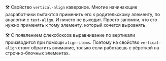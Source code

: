 🛠 Свойство `vertical-align` каверзное. Многие начинающие разработчики пытаются применить его к родительскому элементу, по аналогии с `text-align`. И ничего не выходит. Просто запомни, что его нужно применять к тому элементу, который хочется выровнять.

🛠 С появлением флексбоксов выравнивание по вертикали производится при помощи `align-items`. Поэтому на свойство `vertical-align` стоит обратить внимание, только если работаешь с вёрсткой на строчно-блочных элементах.
